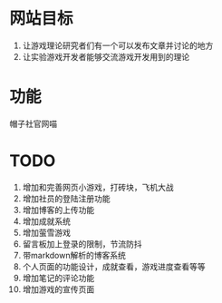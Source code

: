 # 网站目标

1. 让游戏理论研究者们有一个可以发布文章并讨论的地方
2. 让实验游戏开发者能够交流游戏开发用到的理论









# 功能

帽子社官网喵


# TODO
1. 增加和完善网页小游戏，打砖块，飞机大战
2. 增加社员的登陆注册功能
3. 增加博客的上传功能
4. 增加成就系统
5. 增加萤雪游戏
6. 留言板加上登录的限制，节流防抖
7. 带markdown解析的博客系统
8. 个人页面的功能设计，成就查看，游戏进度查看等等
9. 增加笔记的评论功能
10. 增加游戏的宣传页面



